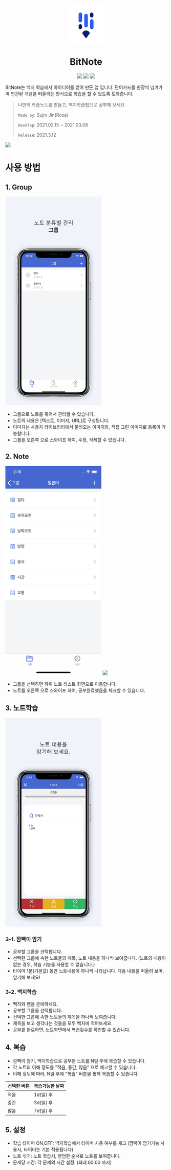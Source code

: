 
<div align="center">
    <img src="./images/logo-120.png" width="120px" height="120px" style="text-align: center;" />
    <h1 style="text-align: center;">BitNote</h1>
    <img src="https://img.shields.io/badge/iOS-13.0%2B-lightgrey"/>
    <img src="https://img.shields.io/badge/Xcode-13.3-blue"/>
    <img src="https://img.shields.io/badge/Swift-5.0-orange"/>
</div>

<p></p>

BitNote는 백지 학습에서 아이디어를 얻어 만든 앱 입니다. 단어카드를 한장씩 넘겨가며 연관된 개념을 떠올리는 방식으로 학습을 할 수 있도록 도와줍니다. 

> 나만의 학습노트를 만들고, 백지학습법으로 공부해 보세요. 
>
> `Made by`: Sujin Jin(Rosa)
>
> `Develop`: 2021.02.15 ~ 2021.03.08
>
> `Release`: 2021.3.12

<img src="https://user-images.githubusercontent.com/12508578/209810157-5b6ce8be-a6e4-4fa1-8009-df49a5ce7f6f.png" width="200px"/>



# 사용 방법

## 1. Group
<img src="./images/feat_group.png" width="300px">

- 그룹으로 노트를 묶어서 관리할 수 있습니다.
- 노트의 내용은 [텍스트, 이미지, URL]로 구성됩니다.
- 이미지는 사용자 라이브러리에서 불러오는 이미지와, 직접 그린 이미지로 등록이 가능합니다.
- 그룹을 오른쪽 으로 스와이프 하여, 수정, 삭제할 수 있습니다.


## 2. Note

<div>
    <img src="./images/feat_note.png" width="300px">
    <img src="./images/feat-note-contents.png" width="300px">
</div>

- 그룹을 선택하면 하위 노트 리스트 화면으로 이동합니다.
- 노트를 오른쪽 으로 스와이프 하여, 공부완료했음을 체크할 수 있습니다.

## 3. 노트학습
<img src="./images/feat-momorize.png" width="300px">

### 3-1. 깜빡이 암기
- 공부할 그룹을 선택합니다.
- 선택한 그룹에 속한 노트들의 제목, 노트 내용을 하나씩 보여줍니다.
(노트의 내용이 없는 경우, 학습 기능을 사용할 수 없습니다.)
- 타이머 1분(기본값) 동안 노트내용이 하나씩 나타납니다.
다음 내용을 떠올려 보며, 암기해 보세요!

### 3-2. 백지학습
-  백지와 펜을 준비하세요.
- 공부할 그룹을 선택합니다. 
- 선택한 그룹에 속한 노트들의 제목을 하나씩 보여줍니다.
- 제목을 보고 생각나는 것들을 모두 백지에 적어보세요.
- 공부를 완료하면, 노트화면에서 복습횟수를 확인할 수 있습니다.

## 4. 복습
- 깜빡이 암기, 백지학습으로 공부한 노트를 N일 후에 복습할 수 있습니다.
- 각 노트의 이해 정도를 "적음, 중간, 많음" 으로 체크할 수 있습니다.
- 이해 정도에 따라, N일 후에 "복습" 버튼을 통해 복습할 수 있습니다.

|선택한 버튼|복습가능한 날짜|
|-|-|
|적음|1d(일) 후|
|중간|3d(일) 후|
|많음|7d(일) 후|



## 5. 설정
- 학습 타이머 ON,OFF: 백지학습에서 타이머 사용 여부를 체크
(깜빡이 암기기능 사용시, 타이머는 기본 적용됩니다)
- 노트 섞기: 노트 학습시, 랜덤한 순서로 노트를 보여줍니다.
- 문제당 시간: 각 문제의 시간 설정. (최대 60:00 까지)
